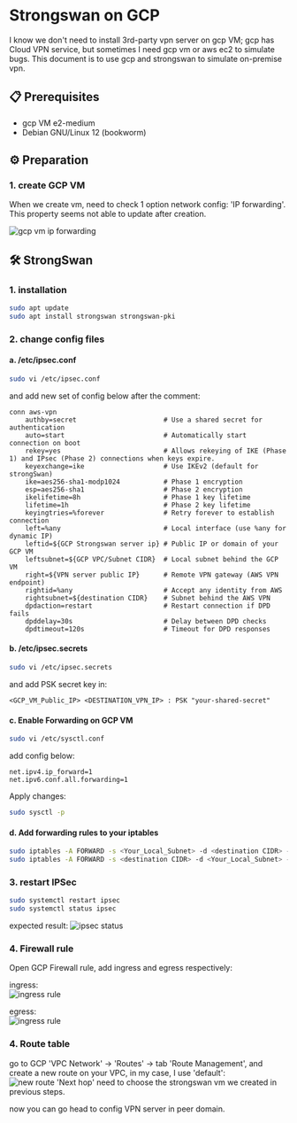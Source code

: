 # Strongswan on GCP

I know we don't need to install 3rd-party vpn server on gcp VM; gcp has Cloud VPN service, but sometimes I need gcp vm or aws ec2 to simulate bugs. This document is to use gcp and strongswan to simulate on-premise vpn.  


## 📋 Prerequisites

- gcp VM e2-medium
- Debian GNU/Linux 12 (bookworm)

## ⚙️ Preparation

### 1. create GCP VM
When we create vm, need to check 1 option network config: 'IP forwarding'. This property seems not able to update after creation.

![gcp vm ip forwarding](./imgs/gcp-vm-ip-forwarding.png)

## 🛠️ StrongSwan

### 1. installation

```bash 
sudo apt update
sudo apt install strongswan strongswan-pki                
```

### 2. change config files

#### a. /etc/ipsec.conf
```bash
sudo vi /etc/ipsec.conf
```
and add new set of config below after the comment:
```properties
conn aws-vpn
    authby=secret                      # Use a shared secret for authentication
    auto=start                         # Automatically start connection on boot
    rekey=yes                          # Allows rekeying of IKE (Phase 1) and IPsec (Phase 2) connections when keys expire.
    keyexchange=ike                    # Use IKEv2 (default for strongSwan)
    ike=aes256-sha1-modp1024           # Phase 1 encryption
    esp=aes256-sha1                    # Phase 2 encryption
    ikelifetime=8h                     # Phase 1 key lifetime
    lifetime=1h                        # Phase 2 key lifetime
    keyingtries=%forever               # Retry forever to establish connection
    left=%any                          # Local interface (use %any for dynamic IP)
    leftid=${GCP Strongswan server ip} # Public IP or domain of your GCP VM
    leftsubnet=${GCP VPC/Subnet CIDR}  # Local subnet behind the GCP VM
    right=${VPN server public IP}      # Remote VPN gateway (AWS VPN endpoint)
    rightid=%any                       # Accept any identity from AWS
    rightsubnet=${destination CIDR}    # Subnet behind the AWS VPN
    dpdaction=restart                  # Restart connection if DPD fails
    dpddelay=30s                       # Delay between DPD checks
    dpdtimeout=120s                    # Timeout for DPD responses
```

#### b. /etc/ipsec.secrets
```bash
sudo vi /etc/ipsec.secrets
```
and add PSK secret key in:
```
<GCP_VM_Public_IP> <DESTINATION_VPN_IP> : PSK "your-shared-secret"
```

#### c. Enable Forwarding on GCP VM
```bash
sudo vi /etc/sysctl.conf
```
add config below:
```
net.ipv4.ip_forward=1
net.ipv6.conf.all.forwarding=1
```
Apply changes:
```bash
sudo sysctl -p
```

#### d. Add forwarding rules to your iptables
```bash
sudo iptables -A FORWARD -s <Your_Local_Subnet> -d <destination CIDR> -j ACCEPT
sudo iptables -A FORWARD -s <destination CIDR> -d <Your_Local_Subnet> -j ACCEPT
```

### 3. restart IPSec

```bash 
sudo systemctl restart ipsec
sudo systemctl status ipsec
```
expected result:
![ipsec status](./imgs/ipsec-status.jpg)

### 4. Firewall rule

Open GCP Firewall rule, add ingress and egress respectively:

ingress:<br/>
![ingress rule](./imgs/gcp-ingress-rule.png)

egress:<br/>
![ingress rule](./imgs/gcp-egress-rule.png)

### 4. Route table

go to GCP 'VPC Network' -> 'Routes' -> tab 'Route Management', and create a new route on your VPC, in my case, I use 'default':<br/>
![new route](./imgs/gcp-route-table.png)
'Next hop' need to choose the strongswan vm we created in previous steps.

now you can go head to config VPN server in peer domain. 

